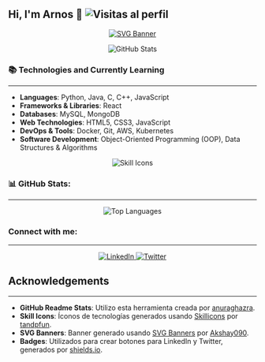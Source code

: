 ## Hi, I'm Arnos 👋  ![Visitas al perfil](https://komarev.com/ghpvc/?username=ArnosShadow&color=red)

<p align="center">
  <a href="https://github.com/Akshay090/svg-banners">
    <img src="https://svg-banners.vercel.app/api?type=typeWriter&text1=Arnos%20%20%20%20%20%20%20%20[Perfil%20en%20desarrollo]&width=800&height=300" alt="SVG Banner" />
  </a>
</p>

<p align="center">
  <img src="https://github-readme-stats.vercel.app/api?username=ArnosShadow&show_icons=true&theme=dark&title_color=ffffff&text_color=5f96c7" alt="GitHub Stats" />
</p>

### 📚 Technologies and Currently Learning
------

- **Languages**: Python, Java, C, C++, JavaScript
- **Frameworks & Libraries**: React
- **Databases**: MySQL, MongoDB
- **Web Technologies**: HTML5, CSS3, JavaScript
- **DevOps & Tools**: Docker, Git, AWS, Kubernetes
- **Software Development**: Object-Oriented Programming (OOP), Data Structures & Algorithms

<p align="center">
  <img src="https://skillicons.dev/icons?i=react,aws,python,java,c,cpp,js,mysql,mongo,html,css,docker,git,kubernetes&perline=7" alt="Skill Icons" />
</p>

### 📊 GitHub Stats:
------

<p align="center">
  <img src="https://github-readme-stats.vercel.app/api/top-langs/?username=ArnosShadow&layout=compact&theme=dark&text_color=5f96c7" alt="Top Languages" />
</p>

### Connect with me:
------

<p align="center">
  <a href="https://es.linkedin.com/in/francisco-jos%C3%A9-jaraba-est%C3%A9vez-a16bb7265">
    <img src="https://img.shields.io/badge/-LinkedIn-0077B5?style=for-the-badge&logo=linkedin&logoColor=black" alt="LinkedIn" />
  </a>
  <a href="https://x.com/Arnos41454382">
    <img src="https://img.shields.io/badge/-Twitter-0077B5?style=for-the-badge&logo=X&logoColor=black" alt="Twitter" />
  </a>
</p>

## Acknowledgements
------

- **GitHub Readme Stats**: Utilizo esta herramienta creada por [anuraghazra](https://github.com/anuraghazra).
- **Skill Icons**: Íconos de tecnologías generados usando [Skillicons](https://skillicons.dev/) por [tandpfun](https://github.com/tandpfun).
- **SVG Banners**: Banner generado usando [SVG Banners](https://github.com/Akshay090/svg-banners) por [Akshay090](https://github.com/Akshay090).
- **Badges**: Utilizados para crear botones para LinkedIn y Twitter, generados por [shields.io](https://shields.io/).
